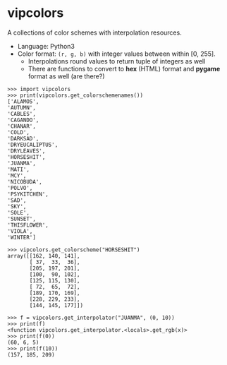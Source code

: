 # vipcolors

A collections of color schemes with interpolation resources.

  - Language: Python3
  - Color format: ```(r, g, b)``` with integer values between within [0, 255]. 
    - Interpolations round values to return tuple of integers as well
    - There are functions to convert to **hex** (HTML) format and **pygame** format as well (are there?)

```
>>> import vipcolors
>>> print(vipcolors.get_colorschemenames())
['ALAMOS', 
'AUTUMN', 
'CABLES', 
'CAGANDO', 
'CHANAR', 
'COLD', 
'DARKSAD', 
'DRYEUCALIPTUS', 
'DRYLEAVES', 
'HORSESHIT', 
'JUANMA', 
'MATI', 
'MCY', 
'NICOBUDA', 
'POLVO', 
'PSYKITCHEN', 
'SAD', 
'SKY', 
'SOLE', 
'SUNSET',
'THISFLOWER', 
'VIOLA', 
'WINTER']
```

```
>>> vipcolors.get_colorscheme("HORSESHIT")
array([[162, 140, 141],
       [ 37,  33,  36],
       [205, 197, 201],
       [100,  90, 102],
       [125, 115, 130],
       [ 72,  65,  72],
       [189, 170, 169],
       [228, 229, 233],
       [144, 145, 177]])
```

```
>>> f = vipcolors.get_interpolator("JUANMA", (0, 10))
>>> print(f)
<function vipcolors.get_interpolator.<locals>.get_rgb(x)>
>>> print(f(0))
(60, 6, 5)
>>> print(f(10))
(157, 185, 209)
```
